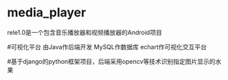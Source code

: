 # media_player
rele1.0是一个包含音乐播放器和视频播放器的Android项目

#可视化平台
 由Java作后端开发 MySQL作数据库 echart作可视化交互平台

#基于django的python框架项目，后端采用opencv等技术识别指定图片显示的水果
